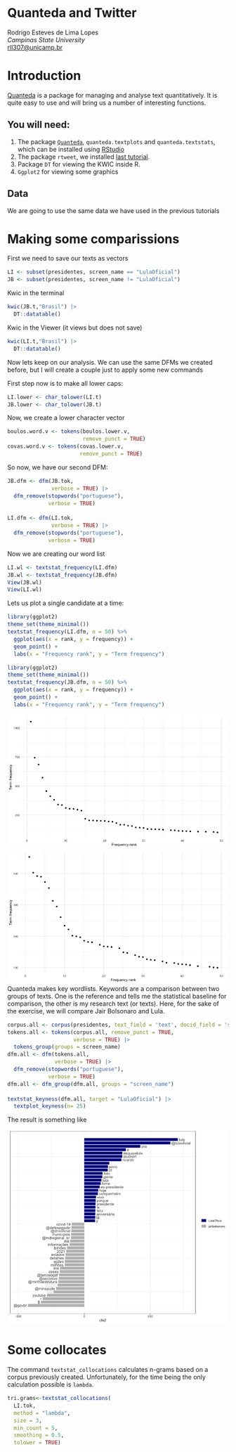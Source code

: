 # Quanteda and Twitter
Rodrigo Esteves de Lima Lopes \
*Campinas State University* \
[rll307@unicamp.br](mailto:rll307@unicamp.br)



# Introduction

[Quanteda](https://quanteda.io/) is a package for managing and analyse text quantitatively. It is quite easy to use and will bring us a number of interesting functions. 

## You will need:

1. The package [`Quanteda`](https://quanteda.io/), `quanteda.textplots` and `quanteda.textstats`, which can be installed using [RStudio](http://www.sthda.com/english/wiki/installing-and-using-r-packages)
1. The package `rtweet`, we installed [last tutorial](https://github.com/MiDiTeS/intro_to_R1/blob/master/Module_3/04_rtweet.md). 
1. Package `DT` for viewing the KWIC inside R. 
1. `Ggplot2` for viewing some graphics

## Data

We are going to use the same data we have used in the previous tutorials

# Making some comparissions

First we need to save our texts as vectors 


```r
LI <- subset(presidentes, screen_name == "LulaOficial")
JB <- subset(presidentes, screen_name != "LulaOficial")
```

Kwic in the terminal


```r
kwic(JB.t,"Brasil") |>
  DT::datatable()
```

Kwic in the Viewer (it views but does not save)


```r
kwic(LI.t,"Brasil") |>
  DT::datatable()
```

Now lets keep on our analysis. We can use the same DFMs we created before, but I will create a couple just to apply some new commands

First step now is to make all lower caps:


```r
LI.lower <- char_tolower(LI.t)
JB.lower <- char_tolower(JB.t)
```

Now, we create a lower character vector


```r
boulos.word.v <- tokens(boulos.lower.v, 
                        remove_punct = TRUE)
covas.word.v <- tokens(covas.lower.v, 
                       remove_punct = TRUE)
```

So now, we have our second DFM:


```r
JB.dfm <- dfm(JB.tok,
              verbose = TRUE) |> 
  dfm_remove(stopwords("portuguese"),
             verbose = TRUE)

LI.dfm <- dfm(LI.tok,
              verbose = TRUE) |> 
  dfm_remove(stopwords("portuguese"),
             verbose = TRUE)
```

Now we are creating our word list


```r
LI.wl <- textstat_frequency(LI.dfm)
JB.wl <- textstat_frequency(JB.dfm)
View(JB.wl)
View(LI.wl)
```

Lets us plot a single candidate at a time:


```r
library(ggplot2)
theme_set(theme_minimal())
textstat_frequency(LI.dfm, n = 50) %>% 
  ggplot(aes(x = rank, y = frequency)) +
  geom_point() +
  labs(x = "Frequency rank", y = "Term frequency")
```


```r
library(ggplot2)
theme_set(theme_minimal())
textstat_frequency(JB.dfm, n = 50) %>% 
  ggplot(aes(x = rank, y = frequency)) +
  geom_point() +
  labs(x = "Frequency rank", y = "Term frequency")
```

![](imagens/LulaDFM.png)
![](imagens/bozodfm.png)
Quanteda makes key wordlists. Keywords are a comparison between two groups of texts. One is the reference and tells me the statistical baseline for comparison, the other is my research text (or texts). Here, for the sake of the exercise, we will compare Jair Bolsonaro and Lula. 



```r
corpus.all <- corpus(presidentes, text_field = 'text', docid_field = 'status_id')
tokens.all <- tokens(corpus.all, remove_punct = TRUE,
                     verbose = TRUE) |> 
  tokens_group(groups = screen_name)
dfm.all <- dfm(tokens.all,
               verbose = TRUE) |> 
  dfm_remove(stopwords("portuguese"),
             verbose = TRUE)
dfm.all <- dfm_group(dfm.all, groups = "screen_name")

textstat_keyness(dfm.all, target = "LulaOficial") |> 
  textplot_keyness(n= 25)
```

The result is something like

![Keywords comparisson](imagens/key.png)

# Some collocates

The command `textstat_collocations` calculates n-grams based on a corpus previously created. Unfortunately, for the time being the only calculation possible is `lambda`. 


```r
tri.grams<-textstat_collocations(
  LI.tok,
  method = "lambda",
  size = 3,
  min_count = 5,
  smoothing = 0.5,
  tolower = TRUE)
```










